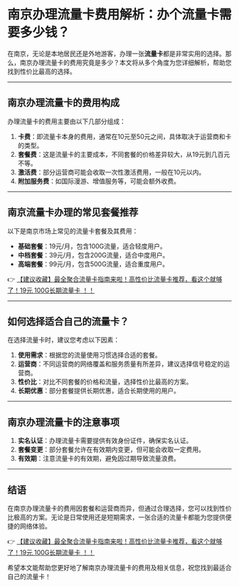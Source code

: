 # 南京办理流量卡费用解析：办个流量卡需要多少钱？

在南京，无论是本地居民还是外地游客，办理一张**流量卡**都是非常实用的选择。那么，南京办理流量卡的费用究竟是多少？本文将从多个角度为您详细解析，帮助您找到性价比最高的选择。

---

## 南京办理流量卡的费用构成

办理流量卡的费用主要由以下几部分组成：

1. **卡费**：即流量卡本身的费用，通常在10元至50元之间，具体取决于运营商和卡的类型。
2. **套餐费**：这是流量卡的主要成本，不同套餐的价格差异较大，从19元到几百元不等。
3. **激活费**：部分运营商可能会收取一次性激活费用，一般在10元以内。
4. **附加服务费**：如国际漫游、增值服务等，可能会额外收费。

---

## 南京流量卡办理的常见套餐推荐

以下是南京市场上常见的流量卡套餐及其费用：

- **基础套餐**：19元/月，包含100G流量，适合轻度用户。
- **中档套餐**：39元/月，包含200G流量，适合中度用户。
- **高端套餐**：99元/月，包含500G流量，适合重度用户。

👉 [【建议收藏】最全聚合流量卡指南来啦！高性价比流量卡推荐，看这个就够了！19元 100G长期流量卡 ！！](https://bit.ly/Liuliangka)

---

## 如何选择适合自己的流量卡？

在选择流量卡时，建议您考虑以下因素：

1. **使用需求**：根据您的流量使用习惯选择合适的套餐。
2. **运营商**：不同运营商的网络覆盖和服务质量有所差异，建议选择信号稳定的运营商。
3. **性价比**：对比不同套餐的价格和流量，选择性价比最高的方案。
4. **长期优惠**：部分套餐提供长期优惠，适合长期使用的用户。

---

## 南京办理流量卡的注意事项

1. **实名认证**：办理流量卡需要提供有效身份证件，确保实名认证。
2. **套餐变更**：部分套餐允许在有效期内变更，但可能会收取一定费用。
3. **有效期**：注意流量卡的有效期，避免因过期导致流量浪费。

---

## 结语

在南京办理流量卡的费用因套餐和运营商而异，但通过合理选择，您可以找到性价比极高的方案。无论是日常使用还是短期需求，一张合适的流量卡都能为您提供便捷的网络体验。

👉 [【建议收藏】最全聚合流量卡指南来啦！高性价比流量卡推荐，看这个就够了！19元 100G长期流量卡 ！！](https://bit.ly/Liuliangka)

希望本文能帮助您更好地了解南京办理流量卡的费用及相关信息，祝您找到最适合自己的流量卡！